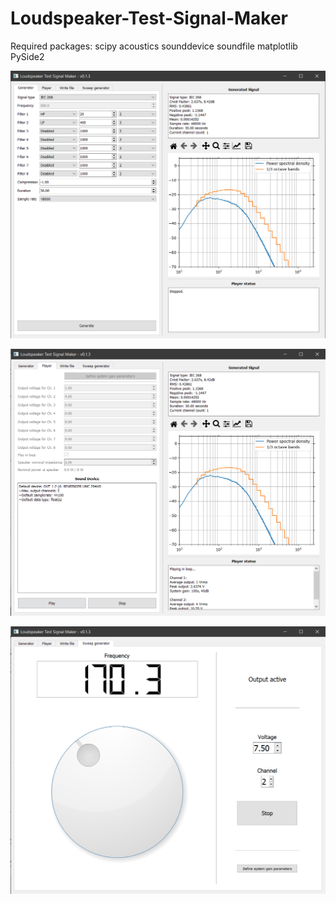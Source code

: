# Loudspeaker-Test-Signal-Maker
Required packages:
scipy
acoustics
sounddevice
soundfile
matplotlib
PySide2

![Image generator page](./screenshots/generator.png)

![Image player page](./screenshots/player.png)

![Image sweeper page](./screenshots/sweeper.png)
